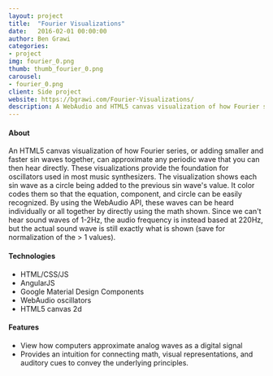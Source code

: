 ```yaml
---
layout: project
title:  "Fourier Visualizations"
date:   2016-02-01 00:00:00
author: Ben Grawi
categories:
- project
img: fourier_0.png
thumb: thumb_fourier_0.png
carousel:
- fourier_0.png
client: Side project
website: https://bgrawi.com/Fourier-Visualizations/
description: A WebAudio and HTML5 canvas visualization of how Fourier series can approximate any periodic wave that you can then hear directly.
---
```

#### About
An HTML5 canvas visualization of how Fourier series, or adding smaller and faster sin waves together, can approximate any periodic wave that you can then hear directly. These visualizations provide the foundation for oscillators used in most music synthesizers. The visualization shows each sin wave as a circle being added to the previous sin wave's value. It color codes them so that the equation, component, and circle can be easily recognized. By using the WebAudio API, these waves can be heard individually or all together by directly using the math shown. Since we can't hear sound waves of 1-2Hz, the audio frequency is instead based at 220Hz, but the actual sound wave is still exactly what is shown (save for normalization of the > 1 values).

#### Technologies

* HTML/CSS/JS
* AngularJS
* Google Material Design Components
* WebAudio oscillators
* HTML5 canvas 2d

#### Features

* View how computers approximate analog waves as a digital signal
* Provides an intuition for connecting math, visual representations, and auditory cues to convey the underlying principles.
